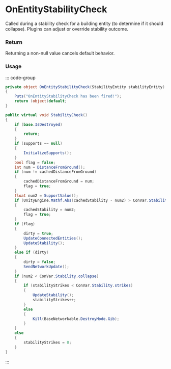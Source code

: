 # OnEntityStabilityCheck
<Badge type="info" text="Entity"/>[<Badge type="danger" text="Carbon Compatible"/>](https://github.com/CarbonCommunity/Carbon)[<Badge type="warning" text="Oxide Compatible"/>](https://github.com/OxideMod/Oxide.Rust)
Called during a stability check for a building entity (to determine if it should collapse). Plugins can adjust or override stability outcome.

### Return
Returning a non-null value cancels default behavior.

### Usage
::: code-group
```csharp [Example]
private object OnEntityStabilityCheck(StabilityEntity stabilityEntity)
{
	Puts("OnEntityStabilityCheck has been fired!");
	return (object)default;
}
```
```csharp [Source — Assembly-CSharp @ StabilityEntity]
public virtual void StabilityCheck()
{
	if (base.IsDestroyed)
	{
		return;
	}
	if (supports == null)
	{
		InitializeSupports();
	}
	bool flag = false;
	int num = DistanceFromGround();
	if (num != cachedDistanceFromGround)
	{
		cachedDistanceFromGround = num;
		flag = true;
	}
	float num2 = SupportValue();
	if (UnityEngine.Mathf.Abs(cachedStability - num2) > ConVar.Stability.accuracy)
	{
		cachedStability = num2;
		flag = true;
	}
	if (flag)
	{
		dirty = true;
		UpdateConnectedEntities();
		UpdateStability();
	}
	else if (dirty)
	{
		dirty = false;
		SendNetworkUpdate();
	}
	if (num2 < ConVar.Stability.collapse)
	{
		if (stabilityStrikes < ConVar.Stability.strikes)
		{
			UpdateStability();
			stabilityStrikes++;
		}
		else
		{
			Kill(BaseNetworkable.DestroyMode.Gib);
		}
	}
	else
	{
		stabilityStrikes = 0;
	}
}

```
:::
